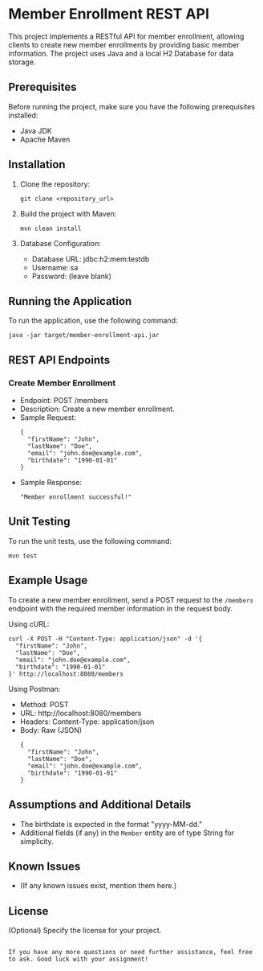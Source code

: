 

# Member Enrollment REST API

This project implements a RESTful API for member enrollment, allowing clients to create new member enrollments by providing basic member information. The project uses Java and a local H2 Database for data storage.

## Prerequisites

Before running the project, make sure you have the following prerequisites installed:

- Java JDK
- Apache Maven

## Installation

1. Clone the repository:
   ```
   git clone <repository_url>
   ```

2. Build the project with Maven:
   ```
   mvn clean install
   ```

3. Database Configuration:
   - Database URL: jdbc:h2:mem:testdb
   - Username: sa
   - Password: (leave blank)

## Running the Application

To run the application, use the following command:
```
java -jar target/member-enrollment-api.jar
```

## REST API Endpoints

### Create Member Enrollment

- Endpoint: POST /members
- Description: Create a new member enrollment.
- Sample Request:
  ```
  {
    "firstName": "John",
    "lastName": "Doe",
    "email": "john.doe@example.com",
    "birthdate": "1990-01-01"
  }
  ```
- Sample Response:
  ```
  "Member enrollment successful!"
  ```

## Unit Testing

To run the unit tests, use the following command:
```
mvn test
```

## Example Usage

To create a new member enrollment, send a POST request to the `/members` endpoint with the required member information in the request body.

Using cURL:
```
curl -X POST -H "Content-Type: application/json" -d '{
  "firstName": "John",
  "lastName": "Doe",
  "email": "john.doe@example.com",
  "birthdate": "1990-01-01"
}' http://localhost:8080/members
```

Using Postman:
- Method: POST
- URL: http://localhost:8080/members
- Headers: Content-Type: application/json
- Body: Raw (JSON)
  ```
  {
    "firstName": "John",
    "lastName": "Doe",
    "email": "john.doe@example.com",
    "birthdate": "1990-01-01"
  }
  ```

## Assumptions and Additional Details

- The birthdate is expected in the format "yyyy-MM-dd."
- Additional fields (if any) in the `Member` entity are of type String for simplicity.

## Known Issues

- (If any known issues exist, mention them here.)

## License

(Optional) Specify the license for your project.
```

If you have any more questions or need further assistance, feel free to ask. Good luck with your assignment!

